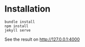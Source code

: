 # Installation

```
bundle install
npm install
jekyll serve
```

See the result on http://127.0.0.1:4000
